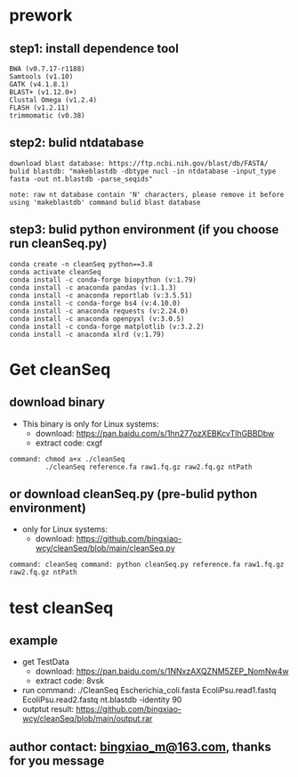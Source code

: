 # prework
## step1: install dependence tool
```shell
BWA (v0.7.17-r1188)
Samtools (v1.10)
GATK (v4.1.8.1)
BLAST+ (v1.12.0+)
Clustal Omega (v1.2.4)
FLASH (v1.2.11)
trimmomatic (v0.38)
```

## step2: bulid ntdatabase
```shell
download blast database: https://ftp.ncbi.nih.gov/blast/db/FASTA/
bulid blastdb: "makeblastdb -dbtype nucl -in ntdatabase -input_type fasta -out nt.blastdb -parse_seqids"

note: raw nt database contain 'N' characters, please remove it before using 'makeblastdb' command bulid blast database
```
## step3: bulid python environment (if you choose run cleanSeq.py)
```shell
conda create -n cleanSeq python==3.8
conda activate cleanSeq
conda install -c conda-forge biopython (v:1.79)
conda install -c anaconda pandas (v:1.1.3)
conda install -c anaconda reportlab (v:3.5.51)
conda install -c conda-forge bs4 (v:4.10.0)
conda install -c anaconda requests (v:2.24.0)
conda install -c anaconda openpyxl (v:3.0.5)
conda install -c conda-forge matplotlib (v:3.2.2)
conda install -c anaconda xlrd (v:1.79)
```

# Get cleanSeq
## download binary 
* This binary is only for Linux systems: 
  * download: https://pan.baidu.com/s/1hn277ozXEBKcvTlhGBBDbw  
  * extract code: cxgf

```shell
command: chmod a+x ./cleanSeq
         ./cleanSeq reference.fa raw1.fq.gz raw2.fq.gz ntPath
```

## or download cleanSeq.py (pre-bulid python environment)
* only for Linux systems:
    * download: https://github.com/bingxiao-wcy/cleanSeq/blob/main/cleanSeq.py

```shell
command: cleanSeq command: python cleanSeq.py reference.fa raw1.fq.gz raw2.fq.gz ntPath
```

# test cleanSeq
## example
* get TestData 
  * download: https://pan.baidu.com/s/1NNxzAXQZNM5ZEP_NomNw4w 
  * extract code: 8vsk
* run command: ./CleanSeq Escherichia_coli.fasta EcoliPsu.read1.fastq EcoliPsu.read2.fastq nt.blastdb -identity 90
* outptut result: https://github.com/bingxiao-wcy/cleanSeq/blob/main/output.rar


## author contact: bingxiao_m@163.com, thanks for you message
